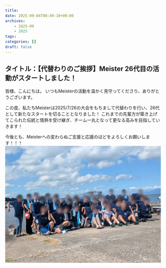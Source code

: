 ```yaml
---
title: 
date: 2025-09-04T00:49:10+09:00
archives:
    - 2025-09
    - 2025
tags:
categories: []
draft: false
---
```


## タイトル：【代替わりのご挨拶】Meister 26代目の活動がスタートしました！

皆様、こんにちは。
いつもMeisterの活動を温かく見守ってくださり、ありがとうございます。

この度、私たちMeisterは2025/7/26の大会をもちまして代替わりを行い、26代として新たなスタートを切ることとなりました！
これまでの先輩方が築き上げてこられた伝統と情熱を受け継ぎ、チーム一丸となって更なる高みを目指していきます！


今後とも、Meisterへの変わらぬご支援と応援のほどをよろしくお願いします！！！
![26代目の集合写真](./20250904blog.jpg)
